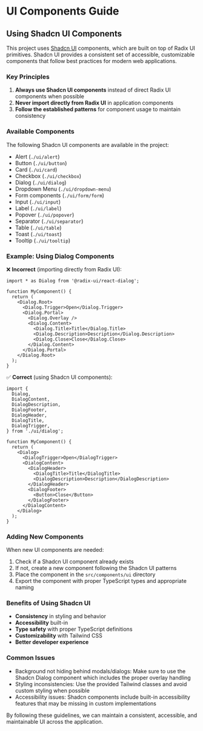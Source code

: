 # UI Components Guide

## Using Shadcn UI Components

This project uses [Shadcn UI](https://ui.shadcn.com/) components, which are built on top of Radix UI primitives. Shadcn UI provides a consistent set of accessible, customizable components that follow best practices for modern web applications.

### Key Principles

1. **Always use Shadcn UI components** instead of direct Radix UI components when possible
2. **Never import directly from Radix UI** in application components
3. **Follow the established patterns** for component usage to maintain consistency

### Available Components

The following Shadcn UI components are available in the project:

- Alert (`./ui/alert`)
- Button (`./ui/button`)
- Card (`./ui/card`)
- Checkbox (`./ui/checkbox`)
- Dialog (`./ui/dialog`)
- Dropdown Menu (`./ui/dropdown-menu`)
- Form components (`./ui/form/form`)
- Input (`./ui/input`)
- Label (`./ui/label`)
- Popover (`./ui/popover`)
- Separator (`./ui/separator`)
- Table (`./ui/table`)
- Toast (`./ui/toast`)
- Tooltip (`./ui/tooltip`)

### Example: Using Dialog Components

❌ **Incorrect** (importing directly from Radix UI):
```tsx
import * as Dialog from '@radix-ui/react-dialog';

function MyComponent() {
  return (
    <Dialog.Root>
      <Dialog.Trigger>Open</Dialog.Trigger>
      <Dialog.Portal>
        <Dialog.Overlay />
        <Dialog.Content>
          <Dialog.Title>Title</Dialog.Title>
          <Dialog.Description>Description</Dialog.Description>
          <Dialog.Close>Close</Dialog.Close>
        </Dialog.Content>
      </Dialog.Portal>
    </Dialog.Root>
  );
}
```

✅ **Correct** (using Shadcn UI components):
```tsx
import {
  Dialog,
  DialogContent,
  DialogDescription,
  DialogFooter,
  DialogHeader,
  DialogTitle,
  DialogTrigger,
} from './ui/dialog';

function MyComponent() {
  return (
    <Dialog>
      <DialogTrigger>Open</DialogTrigger>
      <DialogContent>
        <DialogHeader>
          <DialogTitle>Title</DialogTitle>
          <DialogDescription>Description</DialogDescription>
        </DialogHeader>
        <DialogFooter>
          <Button>Close</Button>
        </DialogFooter>
      </DialogContent>
    </Dialog>
  );
}
```

### Adding New Components

When new UI components are needed:

1. Check if a Shadcn UI component already exists
2. If not, create a new component following the Shadcn UI patterns
3. Place the component in the `src/components/ui` directory
4. Export the component with proper TypeScript types and appropriate naming

### Benefits of Using Shadcn UI

- **Consistency** in styling and behavior
- **Accessibility** built-in
- **Type safety** with proper TypeScript definitions
- **Customizability** with Tailwind CSS
- **Better developer experience**

### Common Issues

- Background not hiding behind modals/dialogs: Make sure to use the Shadcn Dialog component which includes the proper overlay handling
- Styling inconsistencies: Use the provided Tailwind classes and avoid custom styling when possible
- Accessibility issues: Shadcn components include built-in accessibility features that may be missing in custom implementations

By following these guidelines, we can maintain a consistent, accessible, and maintainable UI across the application. 